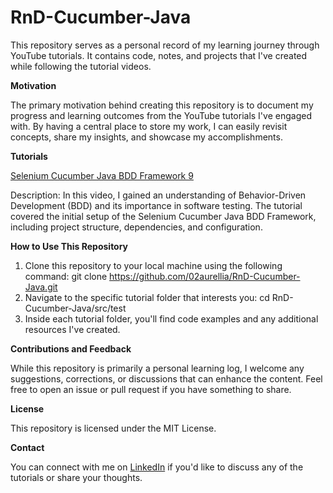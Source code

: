 # RnD-Cucumber-Java

This repository serves as a personal record of my learning journey through YouTube tutorials. It contains code, notes, and projects that I've created while following the tutorial videos. 

**Motivation**

The primary motivation behind creating this repository is to document my progress and learning outcomes from the YouTube tutorials I've engaged with. By having a central place to store my work, I can easily revisit concepts, share my insights, and showcase my accomplishments.

**Tutorials**

[Selenium Cucumber Java BDD Framework 9](https://www.youtube.com/playlist?list=PLhW3qG5bs-L_mFHirOLEYJ7X2rIXu8SR2)

Description: In this video, I gained an understanding of Behavior-Driven Development (BDD) and its importance in software testing. The tutorial covered the initial setup of the Selenium Cucumber Java BDD Framework, including project structure, dependencies, and configuration.

**How to Use This Repository**

1. Clone this repository to your local machine using the following command:
    git clone https://github.com/02aurellia/RnD-Cucumber-Java.git
2. Navigate to the specific tutorial folder that interests you:
    cd RnD-Cucumber-Java/src/test
3. Inside each tutorial folder, you'll find code examples and any additional resources I've created.

**Contributions and Feedback**

While this repository is primarily a personal learning log, I welcome any suggestions, corrections, or discussions that can enhance the content. Feel free to open an issue or pull request if you have something to share.

**License**

This repository is licensed under the MIT License.

**Contact**

You can connect with me on [LinkedIn](www.linkedin.com/in/aurelliaaz) if you'd like to discuss any of the tutorials or share your thoughts.
